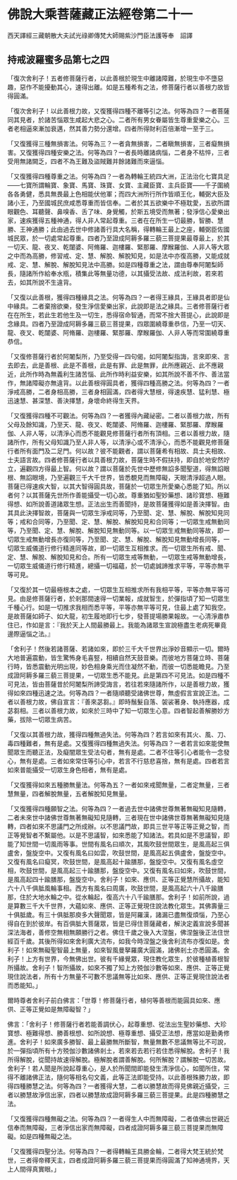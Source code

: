 # 佛說大乘菩薩藏正法經卷第二十一

西天譯經三藏朝散大夫試光祿卿傳梵大師賜紫沙門臣法護等奉　詔譯

## 持戒波羅蜜多品第七之四 

「復次舍利子！五者修菩薩行者，以此善根於現生中離諸障難，於現生中不墮惡趣，惡作不能擾動其心，速得出離。如是五種希有之法，修菩薩行者以善根力故皆得圓滿。

「復次舍利子！以此善根力故，又復獲得四種不離等引之法。何等為四？一者菩薩同其見者，於諸苦惱眾生咸起大悲之心。二者所有男女眷屬皆生尊重愛樂之心。三者老相逼來漸加衰邁，然其善力勢分還增。四者所得財利百倍漸增一至于三。

「又復獲得三種無損害法。何等為三？一者貪無損害，二者瞋無損害，三者癡無損害。又復獲得四種安樂之法。何等為四？一者長時離諸病惱，二者身不枯悴，三者受用無諸闕乏，四者不為王難及盜賊難并餘諸難而來逼惱。

「又復獲得四種尊重之法。何等為四？一者為轉輪王統四大洲，正法治化七寶具足——七寶所謂輪寶、象寶、馬寶、珠寶、女寶、主藏臣寶、主兵臣寶——千子圍繞各各勇健，悉具無畏最上色相能伏他軍；而四大洲所行所作皆順王化，輔弼大臣及諸小王，乃至國城民庶咸悉尊重而皆信奉。二者於其五欲樂中不極耽愛，五欲所謂眼觀色、耳聽聲、鼻嗅香、舌了味、身覺觸，於斯五境受而無著；發淨信心愛樂出家，速疾獲得五種神通，得人非人常起尊重。三者在在所生一切最勝，智勝、慧勝、王神通勝；此由過去世中修諸善行具大名稱，得轉輪王最上之座，輔弼臣佐國城民眾，於一切處常起尊重。四者乃至證成阿耨多羅三藐三菩提果最尊最上，於其一切天、龍、夜叉、乾闥婆、阿脩羅、迦樓羅、緊那羅、摩睺羅伽、人非人等大眾之中而為高勝，修習戒、定、慧、解脫、解脫知見，如是法中亦復高勝，又能成就戒、定、慧、解脫、解脫知見法中高勝。如是四種尊重之法，謂由尊奉阿闍梨師長，隨諸所作給奉水瓶，積集此等無量功德，以其攝受法故、成法利故，若來若去，如其所說不生違背。

「又復以此善根，獲得四種緣具之法。何等為四？一者得王緣具，王緣具者即是仙中緣具。二者棄捨欲樂，發生淨信愛樂出家，此說即是法之緣具。三者修菩薩行者在在所生，若此生若他生及一切生，悉得宿命智通，而常不捨大菩提心，此說即是念緣具。四者乃至證成阿耨多羅三藐三菩提果，四眾圍繞尊重恭信，乃至一切天、龍、夜叉、乾闥婆、阿脩羅、迦樓羅、緊那羅、摩睺羅伽、人非人等而常圍繞尊重恭信。

「又復修菩薩行者於阿闍梨所，乃至受得一四句偈，如阿闍梨指誨，言來即來、言去即去，此是善根、此是不善根，此是有罪、此是無罪，此所應親近、此不應親近，此所作時為無義利生諸苦惱、此所作時利益安樂，如其所說不善不作、善法當作，無諸障礙亦無違背。以此善根得圓具者，獲得四種高勝之法。何等為四？一者淨戒高勝，二者身相高勝，三者身相圓滿，四者得大慧根，得速疾慧、猛利慧、極迅速慧、甚深慧、善決擇慧，身壞命終得生天界。

「又復獲得四種不可觀法。何等為四？一者獲得內藏祕密。二者以善根力故，所有父母及餘知識，乃至天、龍、夜叉、乾闥婆、阿脩羅、迦樓羅、緊那羅、摩睺羅伽、人非人等，以清淨心而悉不能觀見修菩薩行者所有頂相。三者以善根力故，隨諸所作，所有父母知識乃至人非人等，以清淨心或不清淨心，而悉不能觀見修菩薩行者所有面門及二足門。何以故？彼不能觀者，謂以菩薩希有相故、具士夫相故、士夫語言故。四者修菩薩行者以具善根力故，菩薩生時不假扶持，即自於地安然竚立，遍觀四方得最上智。何以故？謂以菩薩於先世中歷修無諂多聞聖道，得無諂眼根、無諂眼境，乃至遍觀三千大千世界，皆悉覩見而無障礙，天眼清淨超過人眼。菩薩已得速疾大智，以其大智得圓具故，菩薩於一切眾生所愛樂心悉能了知。所以者何？以其菩薩先世所作善能攝受一切心故。尊重猶如聖妙藥想、諸珍寶想、極難得想、如所說善道諸眾生想。正法出生而善聞持，是故菩薩獲得如是善決擇智。由其具此決擇智故，菩薩與一切眾生淨戒同等，乃至聞、定、慧、解脫、解脫知見同等；戒和合同等，乃至聞、定、慧、解脫、解脫知見和合同等；一切眾生戒無動同等，乃至聞、定、慧、解脫、解脫知見無動同等。以一切眾生戒無動同等故，即一切眾生戒無動增長亦復同等，乃至聞、定、慧、解脫、解脫知見無動增長同等，一切眾生威儀道行修行精進同等故，即一切眾生互相推求。而一切眾生所有戒、聞、定、慧、解脫、解脫知見和合。所有一切眾生戒等無動，一切眾生戒等無動增長，一切眾生威儀道行修行精進，總攝一切福蘊，於一切處誠諦推求平等，平等亦無平等可見。

「又復於其一切最極根本之處，一切眾生互相推求所有我相平等，平等亦無平等可見。由是修菩薩行者，於剎那間速得一切業報，成就智生，於彈指頃了知一切眾生千種心行。如是一切推求我相而悉平等，平等亦無平等可見，住最上處了知我空。是故菩薩如師子、如大龍，初生履地即行七步，發菩提場勝果報故。一心清淨肅恭住已，作如是言：『我於天上人間最勝最上。我能為諸眾生宣說極盡生老病死畢竟邊際逼惱之法。』

「舍利子！然後若諸菩薩、若諸如來，即於三千大千世界出淨妙音顯示一切。爾時大地普遍震動，皆生驚怖身毛喜竪，相續自然天鼓音樂。而彼地方菩薩立時、菩薩行時，皆悉震動光明出現，妙色相身乘光而住凝然不動，而彼一切悉能瞻見。乃至成證阿耨多羅三藐三菩提果，一切眾生悉不能見。此是第四不可見法。如是四種不可見法，皆由菩薩昔於阿闍梨所諦受誨言，若往若來隨諸所作，以是善根力故，獲得如來四種迅速之法。何等為四？一者隨順聽受諸佛世尊，無虛假言宣說正法。二者以善根力故，佛自宣言：『善來苾芻。』即時鬚髮自落、袈裟著身、執持應器，成苾芻相。三者以善根力故，如來於三時中了知一切眾生心意。四者智起善解勝妙方藥，拔除一切眾生病苦。

「又復以其善根力故，獲得四種無過失法。何等為四？若言如來有其火、風、刀、毒四種難者，無有是處。又復獲得四種無過失法。何等為四？一者若言如來能使無聞眾生而聽正法，及癡闇眾生受法句者，無有是處。二者不住等引心者能令一念發心，無有是處。三者如來常住等引心中，若言不行慈悲喜捨，無有是處。四者若言如來普能攝受一切眾生身色相者，無有是處。

「又復獲得如來五種勝無量法。何等為五？一者如來戒聞無量，二者定無量，三者慧無量，四者解脫無量，五者解脫知見無量。

「又復獲得四種願智之法。何等為四？一者過去世中諸佛世尊無著無礙知見隨轉，二者未來世中諸佛世尊無著無礙知見隨轉，三者現在世中諸佛世尊無著無礙知見隨轉，四者如來不思議門之所成辦。以不思議門故，即具三世平等正等正覺之智，而正等覺智者不繫屬他。以是不思議智，如來悉能了知諸法。若具如是不思議智，即能了知世間一切風雨等事。世間有風名曰順次，其風吹鼓世間眾生，是風高起三俱盧舍，盤旋空中。又復有風名曰如雲，吹鼓世間，是風高起五俱盧舍，盤旋空中。又復有風名曰癡冥，吹鼓世間，是風高起十踰膳那，盤旋空中。又復有風名虛空相，吹鼓世間，是風高起三十踰膳那，盤旋空中。又復有風名曰如來，吹鼓世間，是風高起四十踰膳那，盤旋空中。舍利子！如來、應供、正等正覺慧所攝故，能知六十八千俱胝風輪事相。西方有風名曰周廣，吹鼓世間，是風高起六十八千踰膳那，住於大地水輪之中。從水輪起，復高六十八千踰膳那。舍利子！如前所說，過是算數三千大千世界，大蘊如來、應供、正等正覺現住說法教化眾生。其佛壽量三十俱胝歲。有三十俱胝那庾多大聲聞眾，皆是阿羅漢，諸漏已盡無復煩惱，乃至心得自在到於彼岸。有百俱胝大菩薩眾，皆是已得住菩薩藏者，解決定義宣說多聞甚深法海者，善修空無相無願勝行之者。佛住千歲之後入大涅盤，佛涅盤後正法住世經百千歲。其後所得如來舍利廣大流布，如我今時涅盤之後舍利流布亦復如是。舍利子！如來無礙聖智最上無量，如來智風曼拏羅廣大圓滿，諸佛剎土亦悉圓滿。舍利子！上方有世界，今無佛出世。彼有千緣覺眾，現住教化眾生，於彼種植善根智所攝故。舍利子！智所攝故，如來不獨了知上方殑伽沙數等如來、應供、正等正覺現住說法者，所有十方無量不可數不思議無等比如來、應供、正等正覺現住說法者而悉能知。」

爾時尊者舍利子前白佛言：「世尊！修菩薩行者，植何等善根而能圓具如來、應供、正等正覺如是無障礙智？」

佛言：「舍利子！修菩薩行者若能善調伏心，起尊重想、從法出生聖妙藥想、大珍寶想、極難得想、勝善根想、如所說想、極尊重想、攝受正法想，應當如是勤勇修進。舍利子！如來廣多勝智、最上最勝無所斷智，無量無數不思議無等比不可說，於一彈指頃所有十方殑伽沙數諸佛剎土，若來若去若行若住悉得解脫。舍利子！我所得解脫，從聞持故速得解脫。極解脫者謂善解脫。何所解脫？謂解脫一切苦故。舍利子！若人聞是所說起尊重心，是人於所聞間即能發生清淨信心，如聞所住，常得不離諸佛正法，隨何等相名句文義，此等正法即能受持。以此善根殊勝力故，即得四種勝慧之法。何等為四？一者獲得大慧，二者以勝慧故而得見佛親近攝受，三者以勝慧故淨信出家，四者以勝慧故成證阿耨多羅三藐三菩提果。此是四種勝慧之法。

「又復獲得四種無礙之法。何等為四？一者得生人中而無障礙，二者值佛出世親近信奉而無障礙，三者淨信出家而無障礙，四者成證阿耨多羅三藐三菩提果而無障礙。如是四種無礙之法。

「又復獲得四聖分法。何等為四？一者得轉輪王具勝金輪，二者得大梵王統於梵世，三者得帝釋天主，四者成證阿耨多羅三藐三菩提果而得圓滿了知神通境界，天上人間得真實眼。」